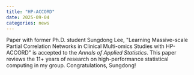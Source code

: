 ```yaml
---
title: "HP-ACCORD"
date: 2025-09-04 
categories: news
---
```


Paper with former Ph.D. student Sungdong Lee, "Learning Massive-scale Partial Correlation Networks in Clinical Multi-omics Studies with HP-ACCORD"
is accepted to the *Annals of Applied Statistics*. This paper reviews the 11+ years of research on high-performance statistical computing in my group. Congratulations, Sungdong!

